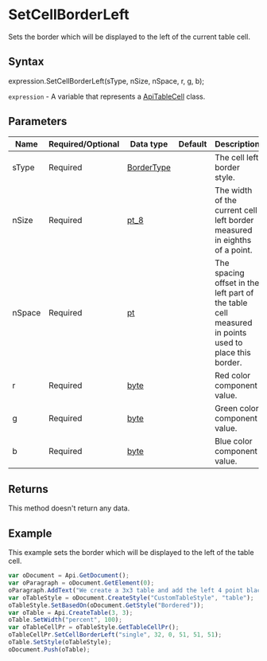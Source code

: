 # SetCellBorderLeft

Sets the border which will be displayed to the left of the current table cell.

## Syntax

expression.SetCellBorderLeft(sType, nSize, nSpace, r, g, b);

`expression` - A variable that represents a [ApiTableCell](../ApiTableCell.md) class.

## Parameters

| **Name** | **Required/Optional** | **Data type** | **Default** | **Description** |
| ------------- | ------------- | ------------- | ------------- | ------------- |
| sType | Required | [BorderType](../../Enumeration/BorderType.md) |  | The cell left border style. |
| nSize | Required | [pt_8](../../Enumeration/pt_8.md) |  | The width of the current cell left border measured in eighths of a point. |
| nSpace | Required | [pt](../../Enumeration/pt.md) |  | The spacing offset in the left part of the table cell measured in points used to place this border. |
| r | Required | [byte](../../Enumeration/byte.md) |  | Red color component value. |
| g | Required | [byte](../../Enumeration/byte.md) |  | Green color component value. |
| b | Required | [byte](../../Enumeration/byte.md) |  | Blue color component value. |

## Returns

This method doesn't return any data.

## Example

This example sets the border which will be displayed to the left of the table cell.

```javascript
var oDocument = Api.GetDocument();
var oParagraph = oDocument.GetElement(0);
oParagraph.AddText("We create a 3x3 table and add the left 4 point black border to all cells:");
var oTableStyle = oDocument.CreateStyle("CustomTableStyle", "table");
oTableStyle.SetBasedOn(oDocument.GetStyle("Bordered"));
var oTable = Api.CreateTable(3, 3);
oTable.SetWidth("percent", 100);
var oTableCellPr = oTableStyle.GetTableCellPr();
oTableCellPr.SetCellBorderLeft("single", 32, 0, 51, 51, 51);
oTable.SetStyle(oTableStyle);
oDocument.Push(oTable);
```
